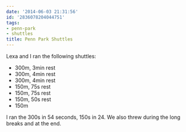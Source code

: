 ```yaml
---
date: '2014-06-03 21:31:56'
id: '2836078204044751'
tags:
- penn-park
- shuttles
title: Penn Park Shuttles
---
```


Lexa and I ran the following shuttles:

- 300m, 3min rest
- 300m, 4min rest
- 300m, 4min rest
- 150m, 75s rest
- 150m, 75s rest
- 150m, 50s rest
- 150m

I ran the 300s in 54 seconds, 150s in 24. We also threw during the long breaks and at the end.
